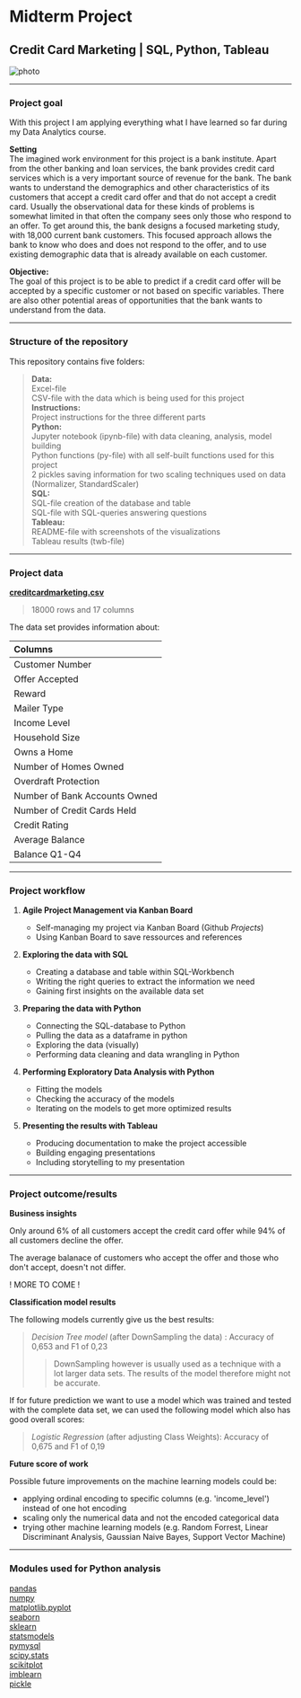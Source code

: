 # Midterm Project
## Credit Card Marketing | SQL, Python, Tableau

![photo](https://www.rd.com/wp-content/uploads/2018/04/creditcard-2.jpg)

---------------------------------------------------------------------------------------------------------

### Project goal

With this project I am applying everything what I have learned so far during my Data Analytics course.

**Setting** <br>
The imagined work environment for this project is a bank institute. Apart from the other banking and loan services, the bank provides credit card services which is a very important source of revenue for the bank. The bank wants to understand the demographics and other characteristics of its customers that accept a credit card offer and that do not accept a credit card. Usually the observational data for these kinds of problems is somewhat limited in that often the company sees only those who respond to an offer. To get around this, the bank designs a focused marketing study, with 18,000 current bank customers. This focused approach allows the bank to know who does and does not respond to the offer, and to use existing demographic data that is already available on each customer.

**Objective:** <br>
The goal of this project is to be able to predict if a credit card offer will be accepted by a specific customer or not based on specific variables. There are also other potential areas of opportunities that the bank wants to understand from the data.

---------------------------------------------------------------------------------------------------------

### Structure of the repository
This repository contains five folders:<br>
> **Data:** <br>
> Excel-file <br>
> CSV-file with the data which is being used for this project <br>
> **Instructions:** <br>
> Project instructions for the three different parts <br>
> **Python:**  <br>
> Jupyter notebook (ipynb-file) with data cleaning, analysis, model building <br>
> Python functions (py-file) with all self-built functions used for this project <br>
> 2 pickles saving information for two scaling techniques used on data (Normalizer, StandardScaler) <br>
> **SQL:** <br>
> SQL-file creation of the database and table <br>
> SQL-file with SQL-queries answering questions <br>
> **Tableau:** <br>
> README-file with screenshots of the visualizations <br>
> Tableau results (twb-file)

---------------------------------------------------------------------------------------------------------

### Project data

[**creditcardmarketing.csv**](https://github.com/katharina-beriault/Midterm_Project_Credit-Card-Marketing_Classification/blob/main/Data/creditcardmarketing.csv)

> 18000 rows and 17 columns

The data set provides information about:

|Columns |
|:--- |
| Customer Number | 
| Offer Accepted |
| Reward |
| Mailer Type |
| Income Level |
| Household Size   
| Owns a Home  | 
| Number of Homes Owned |
| Overdraft Protection |
| Number of Bank Accounts Owned |
| Number of Credit Cards Held  | 
| Credit Rating  |
| Average Balance  | 
| Balance Q1-Q4  |



---------------------------------------------------------------------------------------------------------

### Project workflow

1. **Agile Project Management via Kanban Board**
    - Self-managing my project via Kanban Board (Github *Projects*)
    - Using Kanban Board to save ressources and references

2. **Exploring the data with SQL**
    - Creating a database and table within SQL-Workbench
    - Writing the right queries to extract the information we need
    - Gaining first insights on the available data set

3. **Preparing the data with Python**
    - Connecting the SQL-database to Python
    - Pulling the data as a dataframe in python
    - Exploring the data (visually)
    - Performing data cleaning and data wrangling in Python
  
4.  **Performing Exploratory Data Analysis with Python** 
    - Fitting the models
    - Checking the accuracy of the models 
    - Iterating on the models to get more optimized results
  
5. **Presenting the results with Tableau** 
    - Producing documentation to make the project accessible
    - Building engaging presentations
    - Including storytelling to my presentation


---------------------------------------------------------------------------------------------------------


### Project outcome/results

**Business insights** 

Only around 6% of all customers accept the credit card offer while 94% of all customers decline the offer.

The average balanace of customers who accept the offer and those who don't accept, doesn't not differ.

! MORE TO COME !


**Classification model results**

The following models currently give us the best results:
> *Decision Tree model* (after DownSampling the data) : Accuracy of 0,653 and F1 of 0,23 <br>
>>DownSampling however is usually used as a technique with a lot larger data sets. The results of the model therefore might not be accurate.

If for future prediction we want to use a model which was trained and tested with the complete data set, we can used the following model which also has good overall scores:
> *Logistic Regression* (after adjusting Class Weights): Accuracy of 0,675 and F1 of 0,19 


**Future score of work**

Possible future improvements on the machine learning models could be:
- applying ordinal encoding to specific columns (e.g. 'income_level') instead of one hot encoding
- scaling only the numerical data and not the encoded categorical data
- trying other machine learning models (e.g. Random Forrest, Linear Discriminant Analysis, Gaussian Naive Bayes, Support Vector Machine)

---------------------------------------------------------------------------------------------------------
### Modules used for Python analysis

[pandas](https://pandas.pydata.org/)<br>
[numpy](https://numpy.org/doc/)<br>
[matplotlib.pyplot](https://matplotlib.org/3.1.1/contents.html)<br>
[seaborn](https://seaborn.pydata.org/)<br>
[sklearn](https://scikit-learn.org/stable/index.html)<br>
[statsmodels](https://www.statsmodels.org/stable/index.html)<br>
[pymysql](https://pypi.org/project/PyMySQL/)<br>
[scipy.stats](https://docs.scipy.org/doc/scipy/reference/stats.html)<br>
[scikitplot](https://pypi.org/project/scikit-plot/)<br>
[imblearn](https://pypi.org/project/imbalanced-learn/)<br>
[pickle](https://docs.python.org/3/library/pickle.html)<br>
